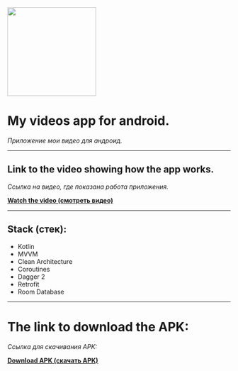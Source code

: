<img src="https://github.com/user-attachments/assets/3c8316db-93bd-4178-9893-7138a289a5ab" width="200" />

# **My videos app for android.**  
*Приложение мои видео для андроид.*

---

## **Link to the video showing how the app works.**
*Ссылка на видео, где показана работа приложения.*

[**Watch the video (смотреть видео)**](https://vkvideo.ru/video535333986_456242398?list=ln-6c0T8FpjHiNBRJfITe)

---

## **Stack (стек):**
- Kotlin  
- MVVM  
- Clean Architecture
- Coroutines
- Dagger 2
- Retrofit
- Room Database

---

# **The link to download the APK:**
*Ссылка для скачивания APK:*


[**Download APK (скачать APK)**](https://drive.google.com/drive/folders/1cjIOb3_YFZH_2qFlLfdYAiRTEsbRKWrt?usp=sharing)
